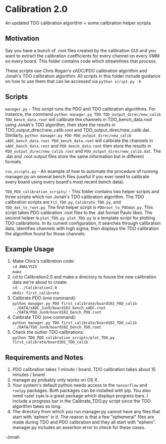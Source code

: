 # Calibration 2.0 #
An updated TDO calibration algorithm + some calibration helper scripts


## Motivation
Say you have a bunch of .root files created by the calibration GUI and you 
want to extract the calibration coefficients for every channel on every VMM on every board. This folder contains code which streamlines that process. 

These scripts use Chris Rogan's xADC/PDO calibration algorithm and Jonah's TDO calibration algorithm. All scripts in this folder include guidance on how to use them that can be accessed via `python script.py -h`

## Scripts
`manager.py` - This script runs the PDO and TDO calibration algorithms. For instance, the command `python manager.py TDO TDO_output_direc/new_calib TDO_bench_data.root` will calibrate the channels in TDO_bench_data.root using Jonah's TDO algorithm, then store the results in TDO_output_direc/new_calib.root and TDO_output_direc/new_calib.dat. Similarly, `python manager.py PDO PDO_output_direc/new_calib xADC_bench_data.root PDO_bench_data.root` will calibrate the channels in `xADC_bench_data.root` and `PDO_bench_data.root` then store the results in `PDO_output_direc/new_calib.root` and `PDO_output_direc/new_calib.dat`. The .dat and .root output files store the same information but in different formats.

`run_scripts.py` - An example of how to automate the procedure of running manager.py on several bench files (useful if you ever need to calibrate every board using every board's most recent bench data).

`TDO_PDO_calibration_scripts/` - This folder contains two helper scripts and three scripts which run Jonah's TDO calibration algorithm. The TDO calibration scripts are `Fit_TDO.py`, `Calibrate_TDO.py`, and `TDO_dat_to_root.py`. The first helper script is `PDOroot_to_PDOdat.py`. This script takes PDO calibration .root files to the .dat format Paulo likes. The second helper is `plot_TDO.py`. `plot_TDO.py` is a template script for plotting TDO calibrations. In its current configuration, it searches through calibration data, identifies channels with high sigma, then displays the TDO calibration the algorithm found for those channels.

## Example Usage
1. Make Chris's calibration code:   
`cd ANALYSIS`  
`make`  
2. cd to Calibration2.0 and make a directory to house the new calibration data we're about to create:   
`cd ../Calibration2.0`  
`mkdir first_calibrate`  
3. Calibrate PDO (one command):  
`python manager.py PDO first_calibrate/board102_PDO_calib ../DATA/xADC_Jun9/board102_bench_xADC.root ../DATA/PDO_Jun9/board102_bench_PDO.root`  
4. Calibrate TDO (one command):   
`python manager.py TDO first_calibrate/board102_TDO_calib ../DATA/TDO_Jun9/board102_bench_TDO.root`  
5. Check the outlier TDO calibrations:  
`python TDO_PDO_calibration_scripts/plot_TDO.py first_calibrate/board102_TDO_calib`  

## Requirements and Notes
1. PDO calibration takes 1 minute / board. TDO calibration takes about 15 minutes / board .
2. manager.py probably only works on OS X. 
3. Your system's default python needs access to the `tensorflow` and `rootpy` packages. Both packages can be installed with pip. You also need `tqdm`! `tqdm` is a great package which displays progress bars. I include a progress bar in the Calibrate_TDO.py script since the TDO algorithm takes so long.
4. The directory from which you run manager.py cannot have any files that start with 'ephem' in it. The reason is that a few "ephemeral" files are made during TDO and PDO calibration and they all start with "ephem". manager.py includes an assertion error to check for these cases.


-Jonah
